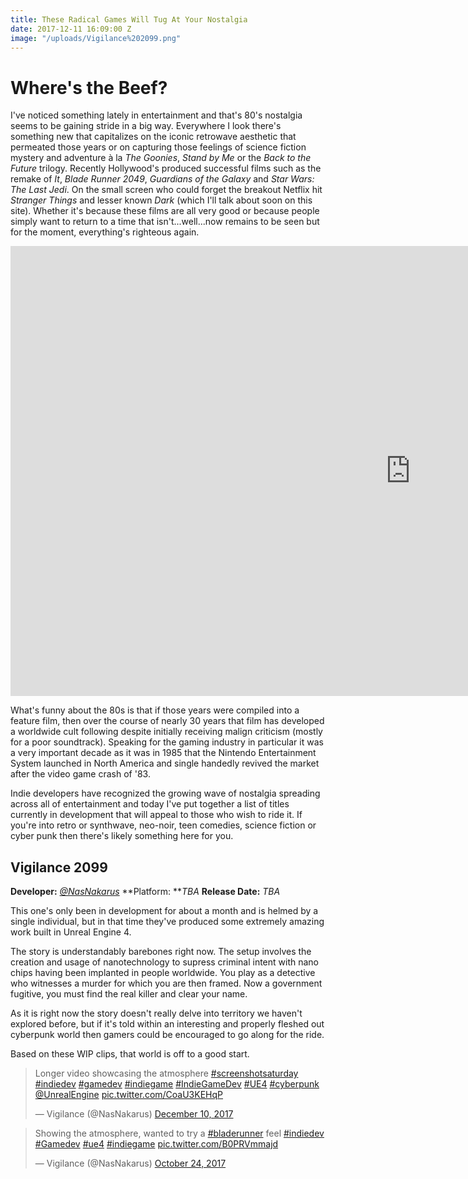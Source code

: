 ```yaml
---
title: These Radical Games Will Tug At Your Nostalgia
date: 2017-12-11 16:09:00 Z
image: "/uploads/Vigilance%202099.png"
---
```


# Where's the Beef? 

I've noticed something lately in entertainment and that's 80's nostalgia seems to be gaining stride in a big way. Everywhere I look there's something new that capitalizes on the iconic retrowave aesthetic that permeated those years or on capturing those feelings of science fiction mystery and adventure à la *The Goonies*, *Stand by Me* or the *Back to the Future* trilogy. Recently Hollywood's produced successful films such as the remake of *It*, *Blade Runner 2049*, *Guardians of the Galaxy* and *Star Wars: The Last Jedi*. On the small screen who could forget the breakout Netflix hit *Stranger Things* and lesser known *Dark* (which I'll talk about soon on this site). Whether it's because these films are all very good or because people simply want to return to a time that isn't...well...now remains to be seen but for the moment, everything's righteous again. 

<iframe width="1280" height="720" src="https://www.youtube.com/embed/qEGMse-VCgs" frameborder="0" gesture="media" allow="encrypted-media" allowfullscreen></iframe>

What's funny about the 80s is that if those years were compiled into a feature film, then over the course of nearly 30 years that film has developed a worldwide cult following despite initially receiving malign criticism (mostly for a poor soundtrack). Speaking for the gaming industry in particular it was a very important decade as it was in 1985 that the Nintendo Entertainment System launched in North America and single handedly revived the market after the video game crash of '83.  

Indie developers have recognized the growing wave of nostalgia spreading across all of entertainment and today I've put together a list of titles currently in development that will appeal to those who wish to ride it. If you're into retro or synthwave, neo-noir, teen comedies, science fiction or cyber punk then there's likely something here for you. 

## Vigilance 2099
**Developer:** [*@NasNakarus*](https://twitter.com/NasNakarus)
**Platform: ***TBA*
**Release Date:** *TBA*

This one's only been in development for about a month and is helmed by a single individual, but in that time they've produced some extremely amazing work built in Unreal Engine 4. 

The story is understandably barebones right now. The setup involves the creation and usage of nanotechnology to supress criminal intent with nano chips having been implanted in people worldwide. You play as a detective who witnesses a murder for which you are then framed. Now a government fugitive, you must find the real killer and clear your name. 

As it is right now the story doesn't really delve into territory we haven't explored before, but if it's told within an interesting and properly fleshed out cyberpunk world then gamers could be encouraged to go along for the ride. 

Based on these WIP clips, that world is off to a good start.

<blockquote class="twitter-video" data-lang="en"><p lang="en" dir="ltr">Longer video showcasing the atmosphere <a href="https://twitter.com/hashtag/screenshotsaturday?src=hash&amp;ref_src=twsrc%5Etfw">#screenshotsaturday</a> <a href="https://twitter.com/hashtag/indiedev?src=hash&amp;ref_src=twsrc%5Etfw">#indiedev</a> <a href="https://twitter.com/hashtag/gamedev?src=hash&amp;ref_src=twsrc%5Etfw">#gamedev</a> <a href="https://twitter.com/hashtag/indiegame?src=hash&amp;ref_src=twsrc%5Etfw">#indiegame</a> <a href="https://twitter.com/hashtag/IndieGameDev?src=hash&amp;ref_src=twsrc%5Etfw">#IndieGameDev</a> <a href="https://twitter.com/hashtag/UE4?src=hash&amp;ref_src=twsrc%5Etfw">#UE4</a> <a href="https://twitter.com/hashtag/cyberpunk?src=hash&amp;ref_src=twsrc%5Etfw">#cyberpunk</a> <a href="https://twitter.com/UnrealEngine?ref_src=twsrc%5Etfw">@UnrealEngine</a> <a href="https://t.co/CoaU3KEHqP">pic.twitter.com/CoaU3KEHqP</a></p>&mdash; Vigilance (@NasNakarus) <a href="https://twitter.com/NasNakarus/status/939649550452699137?ref_src=twsrc%5Etfw">December 10, 2017</a></blockquote>
<script async src="https://platform.twitter.com/widgets.js" charset="utf-8"></script>

<blockquote class="twitter-video" data-lang="en"><p lang="en" dir="ltr">Showing the atmosphere, wanted to try a <a href="https://twitter.com/hashtag/bladerunner?src=hash&amp;ref_src=twsrc%5Etfw">#bladerunner</a> feel <a href="https://twitter.com/hashtag/indiedev?src=hash&amp;ref_src=twsrc%5Etfw">#indiedev</a> <a href="https://twitter.com/hashtag/Gamedev?src=hash&amp;ref_src=twsrc%5Etfw">#Gamedev</a> <a href="https://twitter.com/hashtag/ue4?src=hash&amp;ref_src=twsrc%5Etfw">#ue4</a> <a href="https://twitter.com/hashtag/indiegame?src=hash&amp;ref_src=twsrc%5Etfw">#indiegame</a> <a href="https://t.co/B0PRVmmajd">pic.twitter.com/B0PRVmmajd</a></p>&mdash; Vigilance (@NasNakarus) <a href="https://twitter.com/NasNakarus/status/922974174003580928?ref_src=twsrc%5Etfw">October 24, 2017</a></blockquote>
<script async src="https://platform.twitter.com/widgets.js" charset="utf-8"></script>

 

